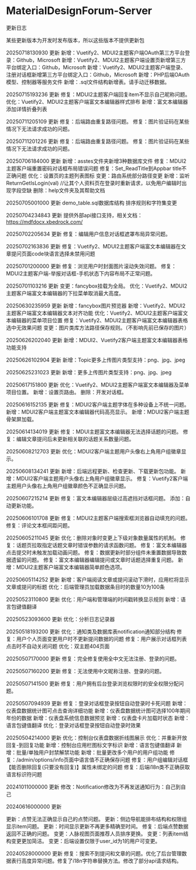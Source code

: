 # MaterialDesignForum-Server

更新日志

某些更新版本为开发时发布版本，所以这些版本不提供更新包

20250718130930 更新
新增：Vuetify2、MDUI2主题客户端OAuth第三方平台登录：Github，Microsoft
新增：Vuetify2、MDUI2主题客户端设置页新增第三方平台绑定入口：Github，Microsoft
新增：Vuetify2、MDUI2主题客户端登录、注册对话框新增第三方平台绑定入口：Github，Microsoft
新增：PHP后端OAuth模型、控制器等服务文件
新增：.sql文件结构新增表。请手动迁移数据。

20250715193236 更新
修复：MDUI2主题客户端回复item不显示自己昵称问题。
优化：Vuetify2、MDUI2主题客户端富文本编辑器样式排布
新增：富文本编辑器添加详情折叠列表

20250711205109 更新
修复：后端路由重复路径问题。
修复：图片验证码在某些情况下无法请求成功的问题。

20250711201226 更新
修复：后端路由重复路径问题。
修复：图片验证码在某些情况下无法请求成功的问题。

20250706184000 更新
新增：asstes文件夹新增3种数据库文件
修复：MDUI2主题客户端重置密码对话框布局错误问题
修复：Set_ReadTitle到Appbar title不正确问题
优化：设置页的主题列表图标
变更：路由系统部分路径变更
新增：监听ReturnGetIsLogin(val) //让其个人资料页在登录时重新请求，以免用户编辑时出现字段空缺
删除：help文件夹及其帮助文档

20250705001000 更新
demo_table.sql数据库结构 排序规则和字符集变更

20250704234843 更新
提供外部api接口支持，相关文档：https://mdfdocx.xbedrock.com/

20250702205634 更新
修复：编辑用户信息对话框遮罩布局异常问题。

20250702163836 更新
修复：Vuetify2、MDUI2主题客户端富文本编辑器在文章提问页面code块语言选择未禁用问题

20250701200000 更新
修复：浏览用户时封面图片滚动失效问题。
修复：MDUI2主题客户端-举报对话框-手机状态下内容布局不正常问题。

20250701103216 更新
变更：fancybox挂载为全局。
优化：Vuetify2、MDUI2主题客户端富文本编辑器的下拉菜单取消最大高度。

20250630235959 更新
新增：fancybox图片预览器
新增：Vuetify2、MDUI2主题客户端富文本编辑器文本对齐功能
优化：Vuetify2、MDUI2主题客户端富文本编辑器的菜单项目位置
修复：Vuetify2、MDUI2主题客户端富文本编辑器表格选中无效果问题
变更：图片类库方法路径保存规则。（不影响先前已保存的图片）

20250626202040 更新
新增：MDUI2、Vuetify2客户端主题富文本编辑器表格功能支持

20250626102904 更新
新增：Topic更多上传图片类型支持：png、jpg、jpeg

20250625231023 更新
新增：更多上传图片类型支持：png、jpg、jpeg

20250617151800 更新
优化：Vuetify2、MDUI2主题客户端富文本编辑器及菜单项目位置。
新增：设置页路由。
删除：开发对话框。

20250616152135 更新
修复：MDUI2客户端主题字体在多种设备上不统一问题。
新增：MDUI2客户端主题富文本编辑器代码高亮显示。
新增：MDUI2客户端主题骨架屏加载。

20250614134019 更新
修复：MDUI主题富文本编辑器无法选择话题的问题。
修复：编辑文章提问后未更新相关联的话题关系数量问题。

20250608212703 更新
优化：MDUI2客户端主题用户头像右上角用户组徽章显示。

20250608134241 更新
新增：后端远程更新、检查更新、下载更新包功能。
新增：MDUI2客户端主题用户头像右上角用户组徽章显示。
修复：Vuetify2客户端主题用户头像右上角用户组徽章颜色不正确显示问题。

20250607215214 更新
修复：富文本编辑器层级过高遮挡对话框问题。
添加：自动更新功能。

20250606101708 更新
修复：MDUI2主题客户端搜索框浏览器自动填充的问题。
修复：评论文本框间距问题。

20250605211045 更新
优化：删除对象时变更上下级对象数量属性的机制。
修复：话题页拉取指定话题文章时错误参数的请求函数问题。
修复：富文本编辑器点击提交时未触发加载动画问题。
修复：数据更新时部分组件未重置数据导致数据遗留的问题。
修复：富文本编辑器编辑提问或文章时话题选择重复问题。
新增：MDUI2主题客户端富文本编辑器简单颜色选项。

20250605114252 更新
新增：客户端阅读文章或提问滚动下滑时，应用栏将显示文章或提问的标题
优化：后端管理员加载数据条目时的数量10为100条

20250523110800 更新
优化：用户端和管理端的时间戳转换显示规则
新增：语言包键值翻译

20250523093600 更新
优化：分析日志记录器

20250518193200 更新
优化：通知类及数据库表notification通知部分结构
修复：用户个人页面变更用户时不更新提问数据的问题
修复：用户展示对话框列表点击时不自动关闭问题
优化：双主题404页面

20250507170000 更新
修复：完全修复使用全中文无法注册、登录的问题。

20250507160200 更新
修复：无法使用中文昵称注册、登录的问题。

20250507141500 更新
修复：用户拥有后台登录浏览权限时的安全权限分配问题。

20250507094939 更新
修复：登录对话框登录按钮自动登录时卡死问题
新增：仪表盘数据统计图可点击查询详细功能
新增：仪表盘数据统计图可选择100年期间年份的数据
新增：仪表盘系统信息数据预览
新增：仪表盘卡片加载时状态
新增：语言包键值翻译
优化：登录对话框登录按钮自动登录时效果


20250504214000 更新
优化：控制台仪表盘数据折线图展示
优化：并重新开放回复-到回复功能
新增：控制台应用栏图标文字标识
新增：语言包键值翻译
新增：批量/单独用户封禁解禁功能
新增：批量更改多个用户的用户组功能
修复：/admin/options/info页面中语言值不正确保存问题
修复：用户组编辑对话框【能否删除回复(只要没有回复)】属性未绑定的问题
修复：后端i18n类不正确获取语言标识符问题

20241011000000 更新
修改：Notification修改为不再发送通知行为：自己到自己

20240616000000 更新

更新：点赞无法正确显示自己的点赞问题。
更新：侧边导航能排布结构和权限组显示item问题。
更新：时间显示更新不再更多精确至时间。
修复：后端点赞数据返回不正确的问题。
变更：人脉视图页面推荐人员排序更换。
变更：列表item结构变更更加简洁。
变更：后端设置仅限于user_id为1的用户可变更。

20240528000000 更新
修复：搜索不到提问和文章的问题。优化了后台管理数据表行高度异常问题。修复了i18n字符串替换方法。修改了部分api请求结构。